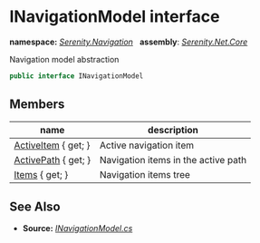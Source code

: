 # INavigationModel interface
**namespace:** *[Serenity.Navigation](../README.md#serenity.navigation-namespace)*   **assembly**: *[Serenity.Net.Core](../README.md)*

Navigation model abstraction

```csharp
public interface INavigationModel
```

## Members

| name | description |
| --- | --- |
| [ActiveItem](INavigationModel/ActiveItem.md) { get; } | Active navigation item |
| [ActivePath](INavigationModel/ActivePath.md) { get; } | Navigation items in the active path |
| [Items](INavigationModel/Items.md) { get; } | Navigation items tree |

## See Also

* **Source:** *[INavigationModel.cs](https://github.com/serenity-is/Serenity/blob/master/src/Serenity.Net.Core/ComponentModel/Navigation/INavigationModel.cs)*